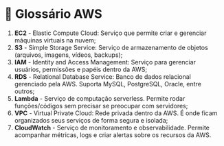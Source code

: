 # 📘 Glossário AWS

1. **EC2** - Elastic Compute Cloud: Serviço que permite criar e gerenciar máquinas virtuais na nuvem;
2. **S3** - Simple Storage Service: Serviço de armazenamento de objetos (arquivos, imagens, vídeos, backups);
3. **IAM** - Identity and Access Management: Serviço para gerenciar usuários, permissões e papéis dentro da AWS;
4. **RDS** - Relational Database Service: Banco de dados relacional gerenciado pela AWS. Suporta MySQL, PostgreSQL, Oracle, entre outros;
5. **Lambda** - Serviço de computação serverless. Permite rodar funções/códigos sem precisar se preocupar com servidores;
6. **VPC** - Virtual Private Cloud: Rede privada dentro da AWS. É onde ficam organizados seus serviços de forma segura e isolada;
7. **CloudWatch** - Serviço de monitoramento e observabilidade. Permite acompanhar métricas, logs e criar alertas sobre os recursos da AWS.